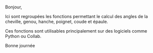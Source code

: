 Bonjour,

Ici sont regroupées les fonctions permettant le calcul des angles de la cheville, genou, hanche, poignet, coude et épaule.

Ces fonctions sont utilisables principalement sur des logiciels comme Python ou Collab. 

Bonne journée

